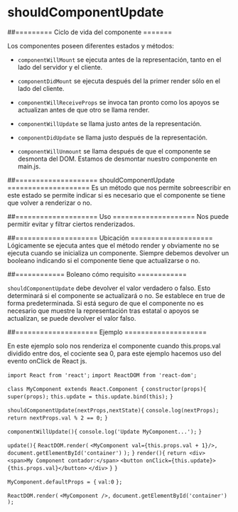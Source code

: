 # shouldComponentUpdate

##========= Ciclo de vida del componente =======


Los componentes poseen diferentes estados y métodos: 

- `componentWillMount` se ejecuta antes de la representación, tanto en el lado del servidor y el cliente.

- `componentDidMount` se ejecuta después del la primer render sólo en el lado del cliente. 

- `componentWillReceiveProps` se invoca tan pronto como los apoyos se actualizan antes de que otro se llama render.


- `componentWillUpdate` se llama justo antes de la representación.

- `componentDidUpdate` se llama justo después de la representación.

- `componentWillUnmount` se llama después de que el componente se desmonta del DOM. Estamos de desmontar nuestro componente en main.js.


##==================== shouldComponentUpdate ====================
Es un método que nos permite sobreescribir en este estado se permite indicar si es necesario que el componente se tiene que volver a renderizar o no.

##==================== Uso ====================
 Nos puede permitir  evitar y filtrar ciertos renderizados.

##==================== Ubicación ====================
 Lógicamente se ejecuta antes que el método render y obviamente no se ejecuta cuando se inicializa un componente. Siempre debemos devolver un booleano indicando si el componente tiene que actualizarse o no.

##============ Boleano cómo requisito ============ 

`shouldComponentUpdate` debe devolver el valor verdadero o falso. Esto determinará si el componente se actualizará o no. Se establece en true de forma predeterminada. Si está seguro de que el componente no es necesario que muestre la representación tras estatal o apoyos se actualizan, se puede devolver el valor falso.


##==================== Ejemplo ====================

En este ejemplo solo nos renderiza el componente cuando this.props.val dividido entre dos, el cociente sea 0, para este ejemplo hacemos uso del evento onClick de React js.

`import React from 'react';`
`import ReactDOM from 'react-dom';`

`class MyComponent extends React.Component {`
  `constructor(props){`
    `super(props);`
    `this.update = this.update.bind(this);`
  `}`
  
  `shouldComponentUpdate(nextProps,nextState){`
    `console.log(nextProps);`
    `return nextProps.val % 2 == 0;`
  `}`
  
  `componentWillUpdate(){`
    `console.log('Update MyComponent...');`
  `}`

  `update(){`
    `ReactDOM.render(`
      `<MyComponent val={this.props.val + 1}/>,` 
      `document.getElementById('container')`
    `);` 
  `}`
  `render(){`
    `return <div>`
      `<span>My Component contador:</span>`
      `<button onClick={this.update}>{this.props.val}</button>`
    `</div>`
  `}`
`}`

`MyComponent.defaultProps = {`
  `val:0`
`};`

`ReactDOM.render(`
  `<MyComponent />,` 
  `document.getElementById('container')`
`);` 







